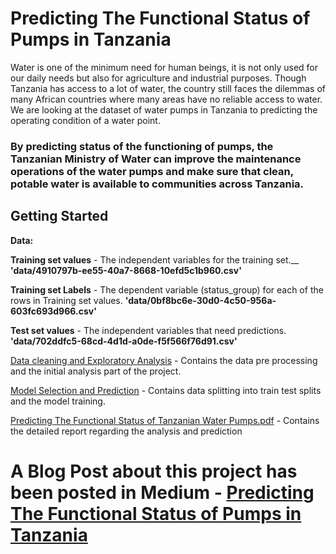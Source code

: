 # Predicting The Functional Status of Pumps in Tanzania

Water is one of the minimum need for human beings, it is not only used for our daily needs but also for agriculture and industrial purposes. 
Though	Tanzania has access	to a lot of water, the country still faces the dilemmas of many African	countries where	many areas have	no reliable	access to water. 
We	are	looking	at the dataset	of water pumps in Tanzania to predicting the operating condition of	a water point.

### By predicting status of the functioning of pumps, the Tanzanian Ministry of Water can improve the maintenance operations of the water pumps and make sure that clean, potable water is available to communities across Tanzania.



## Getting Started

__Data:__

__Training set values__ - The independent variables for the training set.__
 __'data/4910797b-ee55-40a7-8668-10efd5c1b960.csv'__

__Training set Labels__ - The dependent variable (status_group) for each of the rows in Training set values.
 __'data/0bf8bc6e-30d0-4c50-956a-603fc693d966.csv'__
    
__Test set values__ - The independent variables that need predictions.
 __'data/702ddfc5-68cd-4d1d-a0de-f5f566f76d91.csv'__
 
 [Data cleaning and Exploratory Analysis](https://github.com/ksdkalluri/identifying_faulty_pumps/blob/master/Data_Cleaning_and_Exploratory_analysis.ipynb) - Contains 
 the data pre processing and the initial analysis part of the project.
 
 [Model Selection and Prediction](https://github.com/ksdkalluri/identifying_faulty_pumps/blob/master/Model_Selection_and_Prediction.ipynb) - Contains data splitting into train 
 test splits and the model training.
 
 [Predicting The Functional Status of Tanzanian Water Pumps.pdf](https://github.com/ksdkalluri/identifying_faulty_pumps/blob/master/Predicting%20The%20Functional%20Status%20of%20Tanzanian%20Water%20Pumps.pdf) - Contains the detailed report regarding 
 the analysis and prediction
 
# A Blog Post about this project has been posted in Medium - [Predicting The Functional Status of Pumps in Tanzania](https://medium.com/towards-data-science/predicting-the-functional-status-of-pumps-in-tanzania-355c9269d0c2)



